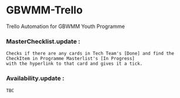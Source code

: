 # GBWMM-Trello
 Trello Automation for GBWMM Youth Programme

### **MasterChecklist.update** : 
	Checks if there are any cards in Tech Team's [Done] and find the CheckItem in Programme Masterlist's [In Progress] 
	with the hyperlink to that card and gives it a tick.
### **Availability.update** : 
	TBC
